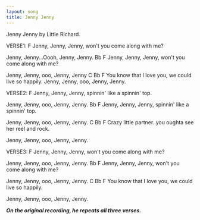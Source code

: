 ```yaml
---
layout: song
title: Jenny Jenny
---
```

Jenny Jenny by Little Richard.
 
VERSE1:
F
Jenny, Jenny, Jenny, won't you come along with me?
 
Jenny, Jenny...Oooh, Jenny, Jenny.
Bb                                             F
Jenny, Jenny, Jenny, won't you come along with me?
 
Jenny, Jenny, ooo, Jenny, Jenny
    C                     Bb               F
You know that I love you, we could live so happily. 
Jenny, Jenny, ooo, Jenny, Jenny.
 
VERSE2:
F
Jenny, Jenny, Jenny, spinnin' like a spinnin' top.
 
Jenny, Jenny, ooo, Jenny, Jenny.
Bb                                            F
Jenny, Jenny, Jenny, spinnin' like a spinnin' top.
 
Jenny, Jenny, ooo, Jenny, Jenny.
C                         Bb                      F
Crazy little partner..you oughta see her reel and rock.
 
Jenny, Jenny, ooo, Jenny, Jenny.
 
VERSE3:
F
Jenny, Jenny, Jenny, won't you come along with me?
 
Jenny, Jenny, ooo, Jenny, Jenny.
Bb                                             F
Jenny, Jenny, Jenny, won't you come along with me?
 
Jenny, Jenny, ooo, Jenny, Jenny.
C                         Bb               F
You know that I love you, we could live so happily.
 
Jenny, Jenny, ooo, Jenny, Jenny.
 
***On the original recording, he repeats all three verses.***
